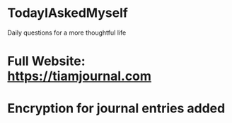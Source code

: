 # TodayIAskedMyself
Daily questions for a more thoughtful life

# Full Website: https://tiamjournal.com

# Encryption for journal entries added
